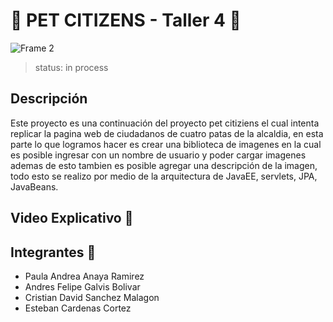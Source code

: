 # 🐾 PET CITIZENS - Taller 4 🐾

![Frame 2](https://user-images.githubusercontent.com/71273441/117227436-6858ea00-addc-11eb-8f09-59d526961b68.png)

>status: in process

## Descripción 

Este proyecto es una continuación del proyecto pet citiziens el cual intenta replicar la pagina web de 
ciudadanos de cuatro patas de la alcaldia, en esta parte lo que logramos hacer es crear una biblioteca de imagenes 
en la cual es posible ingresar con un nombre de usuario y poder cargar imagenes ademas de esto tambien es posible 
agregar una descripción de la imagen, todo esto se realizo por medio de la arquitectura de JavaEE, servlets, JPA, JavaBeans.  


## Video Explicativo 🎥


## Integrantes 👋
- Paula Andrea Anaya Ramirez 
- Andres Felipe Galvis Bolivar 
- Cristian David Sanchez Malagon 
- Esteban Cardenas Cortez
